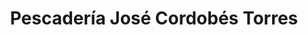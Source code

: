 ---
title: "Pescadería José Cordobés Torres"
url: /vitigudino/pescaderia-jose-cordobes-torres/
shop: Fisch
---